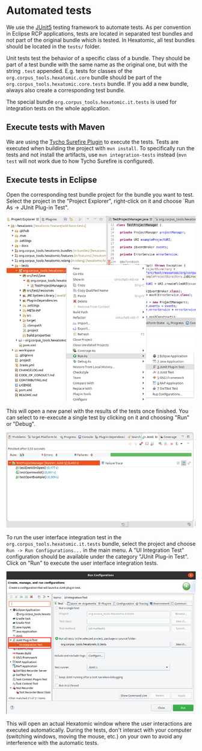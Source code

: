 # Automated tests

We use the [JUnit5](https://junit.org/junit5/) testing framework to automate tests.
As per convention in Eclipse RCP applications, tests are located in separated test bundles and not part of the original
bundle which is tested.
In Hexatomic, all test bundles should be located in the `tests/` folder.

Unit tests test the behavior of a specific class of a bundle.
They should be part of a test bundle with the same name as the original one, but with the string `.test` appended.
E.g. tests for classes of the `org.corpus_tools.hexatomic.core` bundle should be part of the 
`org.corpus_tools.hexatomic.core.tests` bundle.
If you add a new bundle, always also create a corresponding test bundle.

The special bundle `org.corpus_tools.hexatomic.it.tests` is used for integration tests on the whole application.


## Execute tests with Maven

We are using the [Tycho Surefire Plugin](https://www.eclipse.org/tycho/sitedocs/tycho-surefire/tycho-surefire-plugin/) 
to execute the tests.
Tests are executed when building the project with `mvn install`.
To specifically run the tests and not install the artifacts, use `mvn integration-tests` instead (`mvn test` will not work
due to how Tycho Surefire is configured).

## Execute tests in Eclipse

Open the corresponding test bundle project for the bundle you want to test.
Select the project in the "Project Explorer", right-click on it and choose `Run As -> JUnit  Plug-in Test".

![Run JUnit test in Eclipse](run-test-eclipse.png)

This will open a new panel with the results of the tests once finished.
You can select to re-execute a single test by clicking on it and choosing "Run" or "Debug".

![Eclipse JUnit test results](junit-eclipse-dialog.png)

To run the user interface integration test in the `org.corpus_tools.hexatomic.it.tests` bundle, select the project and
choose `Run -> Run Configurations...` in the main menu.
A "UI Integration Test" configuration should be available under the category "JUnit Plug-in Test".
Click on "Run" to execute the user interface integration tests.

![Run UI tests configuration](launch-ui-tests.png)

This will open an actual Hexatomic window where the user interactions are executed automatically.
During the tests, don't interact with your computer (switching windows, moving the mouse, etc.) on your own to avoid
any interference with the automatic tests.


